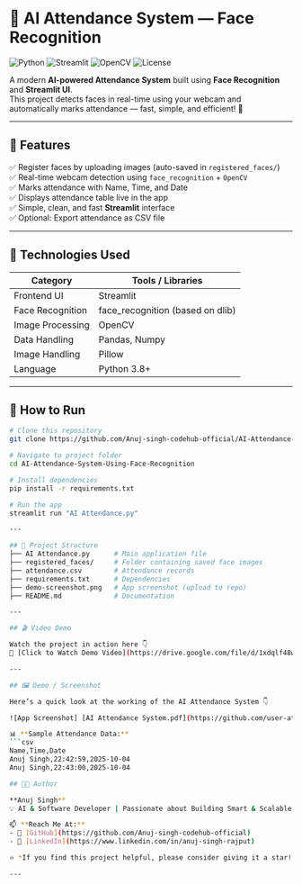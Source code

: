 # 🤖 AI Attendance System — Face Recognition  
![Python](https://img.shields.io/badge/Python-3.8+-blue.svg)
![Streamlit](https://img.shields.io/badge/Framework-Streamlit-ff4b4b.svg)
![OpenCV](https://img.shields.io/badge/OpenCV-Image%20Processing-green.svg)
![License](https://img.shields.io/badge/License-MIT-yellow.svg)

A modern **AI-powered Attendance System** built using **Face Recognition** and **Streamlit UI**.  
This project detects faces in real-time using your webcam and automatically marks attendance — fast, simple, and efficient! 🚀

---

## 🌟 Features
✅ Register faces by uploading images (auto-saved in `registered_faces/`)  
✅ Real-time webcam detection using `face_recognition` + `OpenCV`  
✅ Marks attendance with Name, Time, and Date  
✅ Displays attendance table live in the app  
✅ Simple, clean, and fast **Streamlit** interface  
✅ Optional: Export attendance as CSV file  

---

## 🧰 Technologies Used
| Category | Tools / Libraries |
|-----------|-------------------|
| Frontend UI | Streamlit |
| Face Recognition | face_recognition (based on dlib) |
| Image Processing | OpenCV |
| Data Handling | Pandas, Numpy |
| Image Handling | Pillow |
| Language | Python 3.8+ |

---

## 🧭 How to Run

```bash
# Clone this repository
git clone https://github.com/Anuj-singh-codehub-official/AI-Attendance-System-Using-Face-Recognition.git

# Navigate to project folder
cd AI-Attendance-System-Using-Face-Recognition

# Install dependencies
pip install -r requirements.txt

# Run the app
streamlit run "AI Attendance.py"

---

## 📁 Project Structure
├── AI Attendance.py      # Main application file
├── registered_faces/     # Folder containing saved face images
├── attendance.csv        # Attendance records
├── requirements.txt      # Dependencies
├── demo-screenshot.png   # App screenshot (upload to repo)
├── README.md             # Documentation

---

## 🎬 Video Demo

Watch the project in action here 👇  
🎥 [Click to Watch Demo Video](https://drive.google.com/file/d/1xdqlf48wyvGA5n2H6wLhF3fLGuvgA6Em/view?usp=drive_link)

---

## 🖼️ Demo / Screenshot

Here’s a quick look at the working of the AI Attendance System 👇  

![App Screenshot] [AI Attendance System.pdf](https://github.com/user-attachments/files/22710956/AI.Attendance.System.pdf)

📊 **Sample Attendance Data:**
```csv
Name,Time,Date  
Anuj Singh,22:42:59,2025-10-04  
Anuj Singh,22:43:00,2025-10-04

## 👨‍💻 Author

**Anuj Singh**  
💡 AI & Software Developer | Passionate about Building Smart & Scalable Tech Solutions  

📫 **Reach Me At:**  
- 🔗 [GitHub](https://github.com/Anuj-singh-codehub-official)  
- 💼 [LinkedIn](https://www.linkedin.com/in/anuj-singh-rajput)  

⭐ *If you find this project helpful, please consider giving it a star!* ⭐

---
